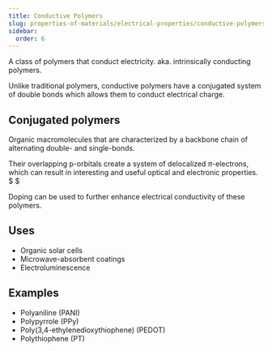 ```yaml
---
title: Conductive Polymers
slug: properties-of-materials/electrical-properties/conductive-polymers
sidebar:
  order: 6
---
```


A class of polymers that conduct electricity. aka. intrinsically conducting
polymers.

Unlike traditional polymers, conductive polymers have a conjugated system of
double bonds which allows them to conduct electrical charge.

## Conjugated polymers

Organic macromolecules that are characterized by a backbone chain of alternating
double- and single-bonds.

Their overlapping p-orbitals create a system of delocalized $\pi$-electrons,
which can result in interesting and useful optical and electronic properties. $
$

Doping can be used to further enhance electrical conductivity of these polymers.

## Uses

- Organic solar cells
- Microwave-absorbent coatings
- Electroluminescence

## Examples

- Polyaniline (PANI)
- Polypyrrole (PPy)
- Poly(3,4-ethylenedioxythiophene) (PEDOT)
- Polythiophene (PT)
